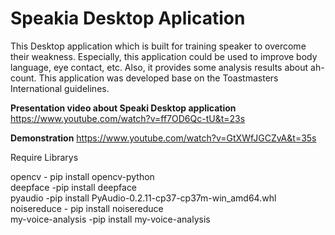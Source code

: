 # Speakia  Desktop  Aplication
This Desktop application which is built for training speaker to overcome their weakness. Especially, this application could be used to improve body language, eye contact, etc. Also, it provides some analysis results about ah-count. 
This application was developed base on the Toastmasters International guidelines.

**Presentation video about Speaki Desktop application**
https://www.youtube.com/watch?v=ff7OD6Qc-tU&t=23s

**Demonstration**
https://www.youtube.com/watch?v=GtXWfJGCZvA&t=35s

Require Librarys

opencv - pip install opencv-python  
deepface -pip install deepface  
pyaudio -pip install PyAudio-0.2.11-cp37-cp37m-win_amd64.whl  
noisereduce - pip install noisereduce  
my-voice-analysis -pip install my-voice-analysis  
